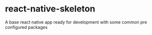 # react-native-skeleton
A base react native app ready for development with some common pre configured packages
